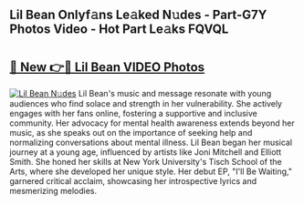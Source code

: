 ## Lil Bean Onlyf𝚊ns Le𝚊ked N𝚞des - Part-G7Y Photos Video - Hot Part Le𝚊ks FQVQL

# <h2><a href="http://ac32982.deff.icu/?id=Lil+Bean">🔗 New 👉🔴 Lil Bean VIDEO Photos</a></h2>

[![Lil Bean N𝚞des](https://i.imgur.com/rIISA9y.gif)](http://ac32982.deff.icu/?id=Lil+Bean)
Lil Bean's music and message resonate with young audiences who find solace and strength in her vulnerability. She actively engages with her fans online, fostering a supportive and inclusive community. Her advocacy for mental health awareness extends beyond her music, as she speaks out on the importance of seeking help and normalizing conversations about mental illness. Lil Bean began her musical journey at a young age, influenced by artists like Joni Mitchell and Elliott Smith. She honed her skills at New York University's Tisch School of the Arts, where she developed her unique style. Her debut EP, "I'll Be Waiting," garnered critical acclaim, showcasing her introspective lyrics and mesmerizing melodies.
